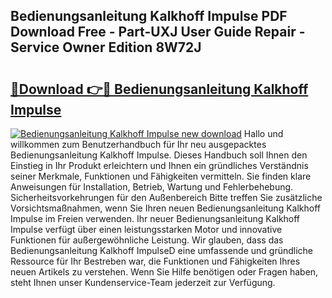 ## Bedienungsanleitung Kalkhoff Impulse PDF Download Free - Part-UXJ User Guide Repair - Service Owner Edition 8W72J

# <h2><a href="http://df5avva.blite.top/?on=Bedienungsanleitung+Kalkhoff+Impulse">🔗Download 👉🔴 Bedienungsanleitung Kalkhoff Impulse</a></h2>

[![Bedienungsanleitung Kalkhoff Impulse new download](https://i.imgur.com/lujVjoI.png)](http://df5avva.blite.top/?on=Bedienungsanleitung+Kalkhoff+Impulse)
Hallo und willkommen zum Benutzerhandbuch für Ihr neu ausgepacktes Bedienungsanleitung Kalkhoff Impulse. Dieses Handbuch soll Ihnen den Einstieg in Ihr Produkt erleichtern und Ihnen ein gründliches Verständnis seiner Merkmale, Funktionen und Fähigkeiten vermitteln. Sie finden klare Anweisungen für Installation, Betrieb, Wartung und Fehlerbehebung. Sicherheitsvorkehrungen für den Außenbereich Bitte treffen Sie zusätzliche Vorsichtsmaßnahmen, wenn Sie Ihren neuen Bedienungsanleitung Kalkhoff Impulse im Freien verwenden. Ihr neuer Bedienungsanleitung Kalkhoff Impulse verfügt über einen leistungsstarken Motor und innovative Funktionen für außergewöhnliche Leistung. Wir glauben, dass das Bedienungsanleitung Kalkhoff ImpulseD eine umfassende und gründliche Ressource für Ihr Bestreben war, die Funktionen und Fähigkeiten Ihres neuen Artikels zu verstehen. Wenn Sie Hilfe benötigen oder Fragen haben, steht Ihnen unser Kundenservice-Team jederzeit zur Verfügung.
